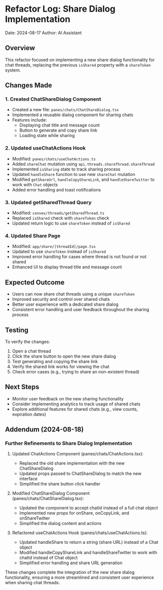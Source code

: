 # Refactor Log: Share Dialog Implementation

Date: 2024-08-17
Author: AI Assistant

## Overview
This refactor focused on implementing a new share dialog functionality for chat threads, replacing the previous `isShared` property with a `shareToken` system.

## Changes Made

### 1. Created ChatShareDialog Component
- Created a new file: `panes/chats/ChatShareDialog.tsx`
- Implemented a reusable dialog component for sharing chats
- Features include:
  - Displaying chat title and message count
  - Button to generate and copy share link
  - Loading state while sharing

### 2. Updated useChatActions Hook
- Modified: `panes/chats/useChatActions.ts`
- Added `shareChat` mutation using `api.threads.shareThread.shareThread`
- Implemented `isSharing` state to track sharing process
- Updated `handleShare` function to use new `shareChat` mutation
- Modified `getShareUrl`, `handleCopyShareLink`, and `handleShareTwitter` to work with `Chat` objects
- Added error handling and toast notifications

### 3. Updated getSharedThread Query
- Modified: `convex/threads/getSharedThread.ts`
- Replaced `isShared` check with `shareToken` check
- Updated return logic to use `shareToken` instead of `isShared`

### 4. Updated Share Page
- Modified: `app/share/[threadId]/page.tsx`
- Updated to use `shareToken` instead of `isShared`
- Improved error handling for cases where thread is not found or not shared
- Enhanced UI to display thread title and message count

## Expected Outcome
- Users can now share chat threads using a unique `shareToken`
- Improved security and control over shared chats
- Better user experience with a dedicated share dialog
- Consistent error handling and user feedback throughout the sharing process

## Testing
To verify the changes:
1. Open a chat thread
2. Click the share button to open the new share dialog
3. Test generating and copying the share link
4. Verify the shared link works for viewing the chat
5. Check error cases (e.g., trying to share an non-existent thread)

## Next Steps
- Monitor user feedback on the new sharing functionality
- Consider implementing analytics to track usage of shared chats
- Explore additional features for shared chats (e.g., view counts, expiration dates)

## Addendum (2024-08-18)

### Further Refinements to Share Dialog Implementation

1. Updated ChatActions Component (panes/chats/ChatActions.tsx):
   - Replaced the old share implementation with the new ChatShareDialog
   - Updated props passed to ChatShareDialog to match the new interface
   - Simplified the share button click handler

2. Modified ChatShareDialog Component (panes/chats/ChatShareDialog.tsx):
   - Updated the component to accept chatId instead of a full chat object
   - Implemented new props for onShare, onCopyLink, and onShareTwitter
   - Simplified the dialog content and actions

3. Refactored useChatActions Hook (panes/chats/useChatActions.ts):
   - Updated handleShare to return a string (share URL) instead of a Chat object
   - Modified handleCopyShareLink and handleShareTwitter to work with chatId instead of Chat object
   - Simplified error handling and share URL generation

These changes complete the integration of the new share dialog functionality, ensuring a more streamlined and consistent user experience when sharing chat threads.